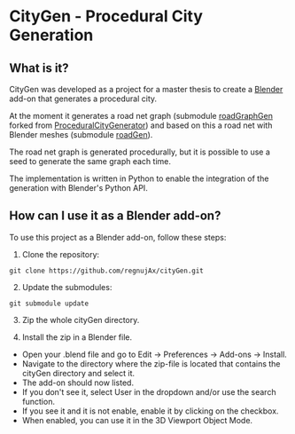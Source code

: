 # CityGen - Procedural City Generation

## What is it?
CityGen was developed as a project for a master thesis to create a [Blender](https://www.blender.org/) add-on that generates a procedural city.

At the moment it generates a road net graph (submodule [roadGraphGen](https://github.com/regnujAx/roadGraphGen) forked from [ProceduralCityGenerator](https://github.com/panicmod-e/ProceduralCityGenerator)) and based on this a road net with Blender meshes (submodule [roadGen](https://github.com/regnujAx/roadGen)).

The road net graph is generated procedurally, but it is possible to use a seed to generate the same graph each time.

The implementation is written in Python to enable the integration of the generation with Blender's Python API.


## How can I use it as a Blender add-on?
To use this project as a Blender add-on, follow these steps:

1. Clone the repository:
```shell
git clone https://github.com/regnujAx/cityGen.git
```

2. Update the submodules:
```shell
git submodule update
```

3. Zip the whole cityGen directory.

4. Install the zip in a Blender file.
- Open your .blend file and go to Edit &rarr; Preferences &rarr; Add-ons &rarr; Install.
- Navigate to the directory where the zip-file is located that contains the cityGen directory and select it.
- The add-on should now listed.
- If you don't see it, select User in the dropdown and/or use the search function.
- If you see it and it is not enable, enable it by clicking on the checkbox.
- When enabled, you can use it in the 3D Viewport Object Mode.
